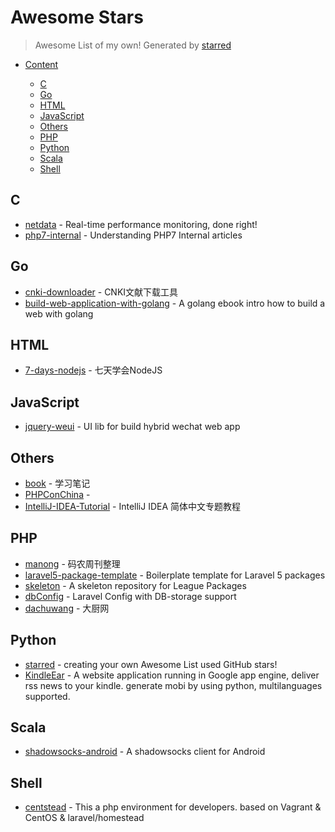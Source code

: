 # Awesome Stars

> Awesome List of my own!  Generated by [starred](https://github.com/maguowei/starred)


- [Content](#starred)


    - [C](#c)
    - [Go](#go)
    - [HTML](#html)
    - [JavaScript](#javascript)
    - [Others](#others)
    - [PHP](#php)
    - [Python](#python)
    - [Scala](#scala)
    - [Shell](#shell)

## C

* [netdata](https://github.com/firehol/netdata) - Real-time performance monitoring, done right!
* [php7-internal](https://github.com/laruence/php7-internal) - Understanding PHP7 Internal articles

## Go

* [cnki-downloader](https://github.com/amyhaber/cnki-downloader) - CNKI文献下载工具
* [build-web-application-with-golang](https://github.com/astaxie/build-web-application-with-golang) - A golang ebook intro how to build a web with golang

## HTML

* [7-days-nodejs](https://github.com/nqdeng/7-days-nodejs) - 七天学会NodeJS

## JavaScript

* [jquery-weui](https://github.com/lihongxun945/jquery-weui) - UI lib for build hybrid wechat web app

## Others

* [book](https://github.com/qyuhen/book) - 学习笔记
* [PHPConChina](https://github.com/ThinkDevelopers/PHPConChina) - 
* [IntelliJ-IDEA-Tutorial](https://github.com/judasn/IntelliJ-IDEA-Tutorial) - IntelliJ IDEA 简体中文专题教程

## PHP

* [manong](https://github.com/nemoTyrant/manong) - 码农周刊整理
* [laravel5-package-template](https://github.com/cviebrock/laravel5-package-template) - Boilerplate template for Laravel 5 packages
* [skeleton](https://github.com/thephpleague/skeleton) - A skeleton repository for League Packages
* [dbConfig](https://github.com/TerbiumLibs/dbConfig) - Laravel Config with DB-storage support
* [dachuwang](https://github.com/lpreterite/dachuwang) - 大厨网

## Python

* [starred](https://github.com/maguowei/starred) - creating your own Awesome List used GitHub stars!
* [KindleEar](https://github.com/cdhigh/KindleEar) - A website application running in Google app engine, deliver rss news to your kindle. generate mobi by using python, multilanguages supported.

## Scala

* [shadowsocks-android](https://github.com/shadowsocks/shadowsocks-android) - A shadowsocks client for Android

## Shell

* [centstead](https://github.com/jason-chang/centstead) - This a php environment for developers. based on Vagrant & CentOS & laravel/homestead

